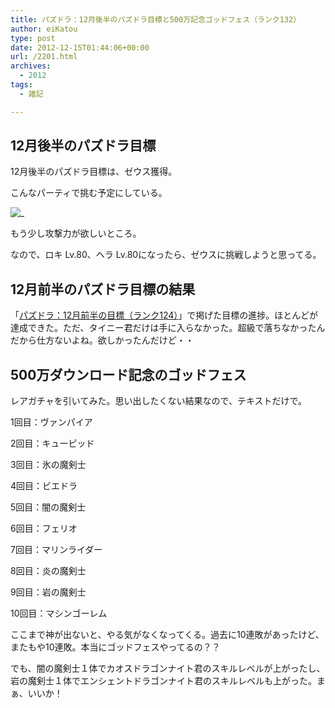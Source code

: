 ```yaml
---
title: パズドラ：12月後半のパズドラ目標と500万記念ゴッドフェス（ランク132）
author: eiKatou
type: post
date: 2012-12-15T01:44:06+00:00
url: /2201.html
archives:
  - 2012
tags:
  - 雑記

---
```

## 12月後半のパズドラ目標

12月後半のパズドラ目標は、ゼウス獲得。
  
こんなパーティで挑む予定にしている。
  
![_](/uploads/2012/12/20121215a.jpg)
  
もう少し攻撃力が欲しいところ。
  
なので、ロキ Lv.80、ヘラ Lv.80になったら、ゼウスに挑戦しようと思ってる。 

## 12月前半のパズドラ目標の結果

「[パズドラ：12月前半の目標（ランク124）][2]」で掲げた目標の進捗。ほとんどが達成できた。ただ、タイニー君だけは手に入らなかった。超級で落ちなかったんだから仕方ないよね。欲しかったんだけど・・

## 500万ダウンロード記念のゴッドフェス

レアガチャを引いてみた。思い出したくない結果なので、テキストだけで。
  
1回目：ヴァンパイア
  
2回目：キューピッド
  
3回目：氷の魔剣士
  
4回目：ビエドラ
  
5回目：闇の魔剣士
  
6回目：フェリオ
  
7回目：マリンライダー
  
8回目：炎の魔剣士
  
9回目：岩の魔剣士
  
10回目：マシンゴーレム 

ここまで神が出ないと、やる気がなくなってくる。過去に10連敗があったけど、またもや10連敗。本当にゴッドフェスやってるの？？

でも、闇の魔剣士１体でカオスドラゴンナイト君のスキルレベルが上がったし、岩の魔剣士１体でエンシェントドラゴンナイト君のスキルレベルも上がった。まぁ、いいか！

 [1]: /uploads/2012/12/20121215a.jpg
 [2]: http://eikatou.net/blog/2012/12/paz_12zen/
